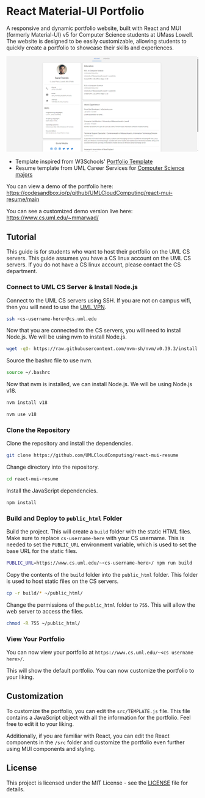 # React Material-UI Portfolio

A responsive and dynamic portfolio website, built with React and MUI (formerly Material-UI) v5 for Computer Science students at UMass Lowell. The website is designed to be easily customizable, allowing students to quickly create a portfolio to showcase their skills and experiences.

![Demo](./demo1.png)

- Template inspired from W3Schools' [Portfolio Template](https://www.w3schools.com/howto/tryw3css_templates_cv.htm)
- Resume template from UML Career Services for [Computer Science majors](https://www.uml.edu/docs/Effective-Resume-Guide-Rev1_tcm18-312086.pdf)

You can view a demo of the portfolio here: https://codesandbox.io/p/github/UMLCloudComputing/react-mui-resume/main

You can see a customized demo version live here: https://www.cs.uml.edu/~mmarwad/

## Tutorial 

This guide is for students who want to host their portfolio on the UML CS servers. This guide assumes you have a CS linux account on the UML CS servers. If you do not have a CS linux account, please contact the CS department.

### Connect to UML CS Server & Install Node.js

Connect to the UML CS servers using SSH. If you are not on campus wifi, then you will need to use the [UML VPN](https://www.uml.edu/it/services/get-connected/remote-access/). 

```bash
ssh <cs-username-here>@cs.uml.edu
```

Now that you are connected to the CS servers, you will need to install Node.js. We will be using nvm to install Node.js. 
```bash
wget -qO- https://raw.githubusercontent.com/nvm-sh/nvm/v0.39.3/install.sh | bash
```

Source the bashrc file to use nvm.
```bash
source ~/.bashrc
```

Now that nvm is installed, we can install Node.js. We will be using Node.js v18.
```bash
nvm install v18
```

```bash
nvm use v18
```

### Clone the Repository

Clone the repository and install the dependencies.
```bash
git clone https://github.com/UMLCloudComputing/react-mui-resume
```

Change directory into the repository.
```bash
cd react-mui-resume
```

Install the JavaScript dependencies.
```bash
npm install
```

### Build and Deploy to `public_html` Folder

Build the project. This will create a `build` folder with the static HTML files. Make sure to replace `cs-username-here` with your CS username. This is needed to set the `PUBLIC_URL` environment variable, which is used to set the base URL for the static files.

```bash
PUBLIC_URL=https://www.cs.uml.edu/~<cs-username-here>/ npm run build
```

Copy the contents of the `build` folder into the `public_html` folder. This folder is used to host static files on the CS servers.

```bash
cp -r build/* ~/public_html/
```

Change the permissions of the `public_html` folder to `755`. This will allow the web server to access the files.

```bash
chmod -R 755 ~/public_html/
```

### View Your Portfolio

You can now view your portfolio at `https://www.cs.uml.edu/~<cs username here>/`. 

This will show the default portfolio. You can now customize the portfolio to your liking.

## Customization

To customize the portfolio, you can edit the `src/TEMPLATE.js` file. This file contains a JavaScript object with all the information for the portfolio. Feel free to edit it to your liking.

Additionally, if you are familiar with React, you can edit the React components in the `/src` folder and customize the portfolio even further using MUI components and styling.

## License

This project is licensed under the MIT License - see the [LICENSE](LICENSE) file for details.
